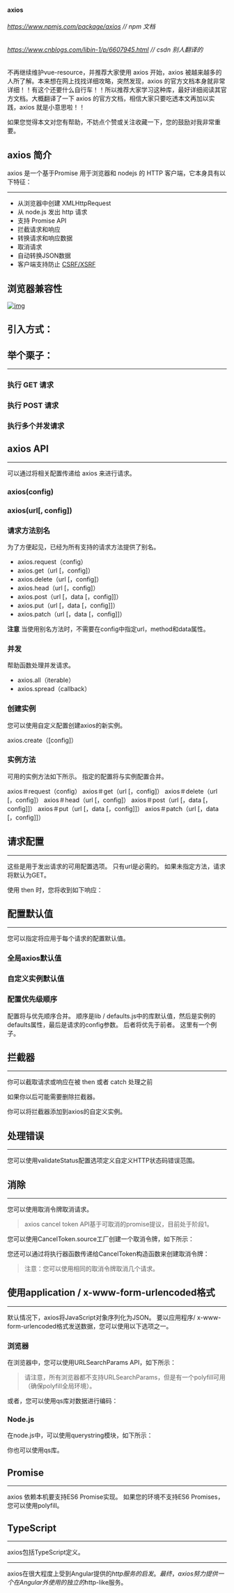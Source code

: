 #### axios

###### https://www.npmjs.com/package/axios                           // npm 文档

###### https://www.cnblogs.com/libin-1/p/6607945.html         // csdn 别人翻译的

不再继续维护vue-resource，并推荐大家使用  axios 开始，axios 被越来越多的人所了解。本来想在网上找找详细攻略，突然发现，axios  的官方文档本身就非常详细！！有这个还要什么自行车！！所以推荐大家学习这种库，最好详细阅读其官方文档。大概翻译了一下 axios  的官方文档，相信大家只要吃透本文再加以实践，axios 就是小意思啦！！

如果您觉得本文对您有帮助，不妨点个赞或关注收藏一下，您的鼓励对我非常重要。

## axios 简介

axios 是一个基于Promise 用于浏览器和 nodejs 的 HTTP 客户端，它本身具有以下特征：

------

- 从浏览器中创建 XMLHttpRequest
- 从 node.js 发出 http 请求
- 支持 Promise API
- 拦截请求和响应
- 转换请求和响应数据
- 取消请求
- 自动转换JSON数据
- 客户端支持防止 [CSRF/XSRF](http://baike.baidu.com/link?url=iUceAfgyfJOacUtjPgT4ifaSOxDULAc_MzcLEOTySflAn5iLlHfMGsZMtthBm5sK4y6skrSvJ1HOO2qKtV1ej_)

## 浏览器兼容性

[![img](http://p1.bpimg.com/567571/991b798df8c9a528.png)](http://p1.bpimg.com/567571/991b798df8c9a528.png)

## 引入方式：

## 举个栗子：

------

### 执行 GET 请求

### 执行 POST 请求

### 执行多个并发请求

## axios API

------

可以通过将相关配置传递给 axios 来进行请求。

### axios(config)

### axios(url[, config])

### 请求方法别名

为了方便起见，已经为所有支持的请求方法提供了别名。

- axios.request（config）
- axios.get（url [，config]）
- axios.delete（url [，config]）
- axios.head（url [，config]）
- axios.post（url [，data [，config]]）
- axios.put（url [，data [，config]]）
- axios.patch（url [，data [，config]]）

**注意**
当使用别名方法时，不需要在config中指定url，method和data属性。

### 并发

帮助函数处理并发请求。

- axios.all（iterable）
- axios.spread（callback）

### 创建实例

您可以使用自定义配置创建axios的新实例。

axios.create（[config]）

### 实例方法

可用的实例方法如下所示。 指定的配置将与实例配置合并。

axios＃request（config）
axios＃get（url [，config]）
axios＃delete（url [，config]）
axios＃head（url [，config]）
axios＃post（url [，data [，config]]）
axios＃put（url [，data [，config]]）
axios＃patch（url [，data [，config]]）

## 请求配置

------

这些是用于发出请求的可用配置选项。 只有url是必需的。 如果未指定方法，请求将默认为GET。

使用 then 时，您将收到如下响应：

## 配置默认值

------

您可以指定将应用于每个请求的配置默认值。

### 全局axios默认值

### 自定义实例默认值

### 配置优先级顺序

配置将与优先顺序合并。 顺序是lib / defaults.js中的库默认值，然后是实例的defaults属性，最后是请求的config参数。 后者将优先于前者。 这里有一个例子。

## 拦截器

------

你可以截取请求或响应在被 then 或者 catch 处理之前

如果你以后可能需要删除拦截器。

你可以将拦截器添加到axios的自定义实例。

## 处理错误

------

您可以使用validateStatus配置选项定义自定义HTTP状态码错误范围。

## 消除

------

您可以使用取消令牌取消请求。

> axios cancel token API基于可取消的promise提议，目前处于阶段1。

您可以使用CancelToken.source工厂创建一个取消令牌，如下所示：

您还可以通过将执行器函数传递给CancelToken构造函数来创建取消令牌：

> 注意：您可以使用相同的取消令牌取消几个请求。

## 使用application / x-www-form-urlencoded格式

------

默认情况下，axios将JavaScript对象序列化为JSON。 要以应用程序/ x-www-form-urlencoded格式发送数据，您可以使用以下选项之一。

### 浏览器

在浏览器中，您可以使用URLSearchParams API，如下所示：

> 请注意，所有浏览器都不支持URLSearchParams，但是有一个polyfill可用（确保polyfill全局环境）。

或者，您可以使用qs库对数据进行编码：

### Node.js

在node.js中，可以使用querystring模块，如下所示：

你也可以使用qs库。

## Promise

------

axios 依赖本机要支持ES6 Promise实现。 如果您的环境不支持ES6 Promises，您可以使用polyfill。

## TypeScript

------

axios包括TypeScript定义。

------

axios在很大程度上受到Angular提供的$http服务的启发。 最终，axios努力提供一个在Angular外使用的独立的$http-like服务。





 

 

 

 

 